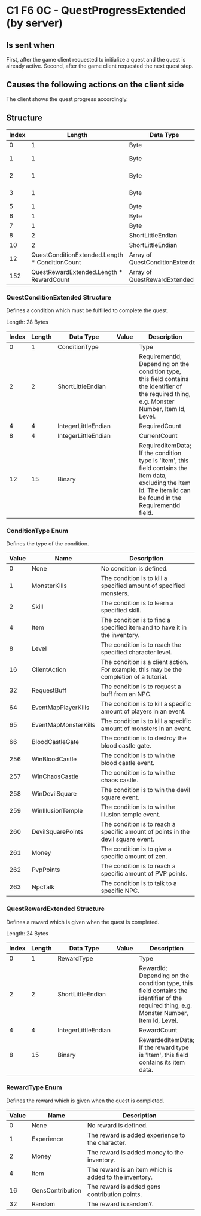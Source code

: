 # C1 F6 0C - QuestProgressExtended (by server)

## Is sent when

First, after the game client requested to initialize a quest and the quest is already active. Second, after the game client requested the next quest step.

## Causes the following actions on the client side

The client shows the quest progress accordingly.

## Structure

| Index | Length | Data Type | Value | Description |
|-------|--------|-----------|-------|-------------|
| 0 | 1 |   Byte   | 0xC1  | [Packet type](PacketTypes.md) |
| 1 | 1 |    Byte   |   272   | Packet header - length of the packet |
| 2 | 1 |    Byte   | 0xF6  | Packet header - packet type identifier |
| 3 | 1 |    Byte   | 0x0C  | Packet header - sub packet type identifier |
| 5 | 1 | Byte |  | ConditionCount |
| 6 | 1 | Byte |  | RewardCount |
| 7 | 1 | Byte |  | RandomRewardCount |
| 8 | 2 | ShortLittleEndian |  | QuestNumber |
| 10 | 2 | ShortLittleEndian |  | QuestGroup |
| 12 | QuestConditionExtended.Length * ConditionCount | Array of QuestConditionExtended |  | Conditions |
| 152 | QuestRewardExtended.Length * RewardCount | Array of QuestRewardExtended |  | Rewards |

### QuestConditionExtended Structure

Defines a condition which must be fulfilled to complete the quest.

Length: 28 Bytes

| Index | Length | Data Type | Value | Description |
|-------|--------|-----------|-------|-------------|
| 0 | 1 | ConditionType |  | Type |
| 2 | 2 | ShortLittleEndian |  | RequirementId; Depending on the condition type, this field contains the identifier of the required thing, e.g. Monster Number, Item Id, Level. |
| 4 | 4 | IntegerLittleEndian |  | RequiredCount |
| 8 | 4 | IntegerLittleEndian |  | CurrentCount |
| 12 | 15 | Binary |  | RequiredItemData; If the condition type is 'Item', this field contains the item data, excluding the item id. The item id can be found in the RequirementId field. |

### ConditionType Enum

Defines the type of the condition.

| Value | Name | Description |
|-------|------|-------------|
| 0 | None | No condition is defined. |
| 1 | MonsterKills | The condition is to kill a specified amount of specified monsters. |
| 2 | Skill | The condition is to learn a specified skill. |
| 4 | Item | The condition is to find a specified item and to have it in the inventory. |
| 8 | Level | The condition is to reach the specified character level. |
| 16 | ClientAction | The condition is a client action. For example, this may be the completion of a tutorial. |
| 32 | RequestBuff | The condition is to request a buff from an NPC. |
| 64 | EventMapPlayerKills | The condition is to kill a specific amount of players in an event. |
| 65 | EventMapMonsterKills | The condition is to kill a specific amount of monsters in an event. |
| 66 | BloodCastleGate | The condition is to destroy the blood castle gate. |
| 256 | WinBloodCastle | The condition is to win the blood castle event. |
| 257 | WinChaosCastle | The condition is to win the chaos castle. |
| 258 | WinDevilSquare | The condition is to win the devil square event. |
| 259 | WinIllusionTemple | The condition is to win the illusion temple event. |
| 260 | DevilSquarePoints | The condition is to reach a specific amount of points in the devil square event. |
| 261 | Money | The condition is to give a specific amount of zen. |
| 262 | PvpPoints | The condition is to reach a specific amount of PVP points. |
| 263 | NpcTalk | The condition is to talk to a specific NPC. |

### QuestRewardExtended Structure

Defines a reward which is given when the quest is completed.

Length: 24 Bytes

| Index | Length | Data Type | Value | Description |
|-------|--------|-----------|-------|-------------|
| 0 | 1 | RewardType |  | Type |
| 2 | 2 | ShortLittleEndian |  | RewardId; Depending on the condition type, this field contains the identifier of the required thing, e.g. Monster Number, Item Id, Level. |
| 4 | 4 | IntegerLittleEndian |  | RewardCount |
| 8 | 15 | Binary |  | RewardedItemData; If the reward type is 'Item', this field contains its item data. |

### RewardType Enum

Defines the reward which is given when the quest is completed.

| Value | Name | Description |
|-------|------|-------------|
| 0 | None | No reward is defined. |
| 1 | Experience | The reward is added experience to the character. |
| 2 | Money | The reward is added money to the inventory. |
| 4 | Item | The reward is an item which is added to the inventory. |
| 16 | GensContribution | The reward is added gens contribution points. |
| 32 | Random | The reward is random?. |